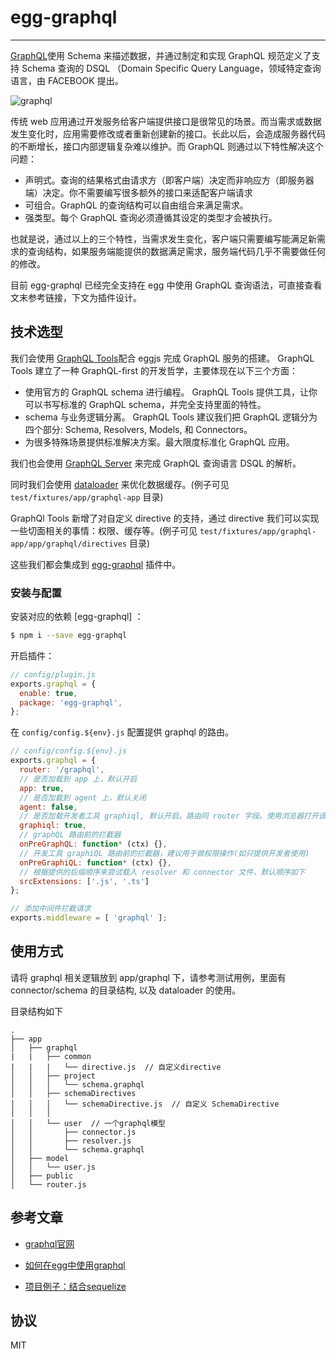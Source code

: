 # egg-graphql
---

[GraphQL](http://facebook.github.io/graphql/)使用 Schema 来描述数据，并通过制定和实现 GraphQL 规范定义了支持 Schema 查询的 DSQL （Domain Specific Query Language，领域特定查询语言，由 FACEBOOK 提出。

![graphql](http://upload-images.jianshu.io/upload_images/551828-8d055caea7562605.png?imageMogr2/auto-orient/strip%7CimageView2/2/w/1240)

传统 web 应用通过开发服务给客户端提供接口是很常见的场景。而当需求或数据发生变化时，应用需要修改或者重新创建新的接口。长此以后，会造成服务器代码的不断增长，接口内部逻辑复杂难以维护。而 GraphQL 则通过以下特性解决这个问题：

- 声明式。查询的结果格式由请求方（即客户端）决定而非响应方（即服务器端）决定。你不需要编写很多额外的接口来适配客户端请求
- 可组合。GraphQL 的查询结构可以自由组合来满足需求。
- 强类型。每个 GraphQL 查询必须遵循其设定的类型才会被执行。

也就是说，通过以上的三个特性，当需求发生变化，客户端只需要编写能满足新需求的查询结构，如果服务端能提供的数据满足需求，服务端代码几乎不需要做任何的修改。

目前 egg-graphql 已经完全支持在 egg 中使用 GraphQL 查询语法，可直接查看文末参考链接，下文为插件设计。

## 技术选型

我们会使用 [GraphQL Tools](http://dev.apollodata.com/tools/graphql-tools/index.html)配合 eggjs 完成 GraphQL 服务的搭建。 GraphQL Tools 建立了一种 GraphQL-first 的开发哲学，主要体现在以下三个方面：

- 使用官方的 GraphQL schema 进行编程。 GraphQL Tools 提供工具，让你可以书写标准的 GraphQL schema，并完全支持里面的特性。
- schema 与业务逻辑分离。 GraphQL Tools 建议我们把 GraphQL 逻辑分为四个部分: Schema, Resolvers, Models, 和 Connectors。
- 为很多特殊场景提供标准解决方案。最大限度标准化 GraphQL 应用。

我们也会使用 [GraphQL Server](http://dev.apollodata.com/tools/graphql-server/index.html) 来完成 GraphQL 查询语言 DSQL 的解析。

同时我们会使用 [dataloader](https://github.com/facebook/dataloader) 来优化数据缓存。(例子可见 `test/fixtures/app/graphql-app` 目录)

GraphQl Tools 新增了对自定义 directive 的支持，通过 directive 我们可以实现一些切面相关的事情：权限、缓存等。(例子可见 `test/fixtures/app/graphql-app/app/graphql/directives` 目录)

这些我们都会集成到 [egg-graphql](https://github.com/eggjs/egg-graphql) 插件中。

### 安装与配置

安装对应的依赖 [egg-graphql] ：

```bash
$ npm i --save egg-graphql
```

开启插件：

```js
// config/plugin.js
exports.graphql = {
  enable: true,
  package: 'egg-graphql',
};
```

在 `config/config.${env}.js` 配置提供 graphql 的路由。

```js
// config/config.${env}.js
exports.graphql = {
  router: '/graphql',
  // 是否加载到 app 上，默认开启
  app: true,
  // 是否加载到 agent 上，默认关闭
  agent: false,
  // 是否加载开发者工具 graphiql, 默认开启。路由同 router 字段。使用浏览器打开该可见。
  graphiql: true,
  // graphQL 路由前的拦截器
  onPreGraphQL: function* (ctx) {},
  // 开发工具 graphiQL 路由前的拦截器，建议用于做权限操作(如只提供开发者使用)
  onPreGraphiQL: function* (ctx) {},
  // 根据提供的后缀顺序来尝试载入 resolver 和 connector 文件，默认顺序如下
  srcExtensions: ['.js', '.ts']
};

// 添加中间件拦截请求
exports.middleware = [ 'graphql' ];
```

## 使用方式

请将 graphql 相关逻辑放到 app/graphql 下，请参考测试用例，里面有 connector/schema 的目录结构, 以及 dataloader 的使用。

目录结构如下

```
.
├── app
│   ├── graphql
|   |   ├── common
|   |   |   └── directive.js  // 自定义directive
│   │   ├── project
│   │   │   └── schema.graphql
│   │   ├── schemaDirectives
│   │   │   └── schemaDirective.js  // 自定义 SchemaDirective
│   │   │ 
│   │   └── user  // 一个graphql模型
│   │       ├── connector.js  
│   │       ├── resolver.js
│   │       └── schema.graphql
│   ├── model
│   │   └── user.js
│   ├── public
│   └── router.js

```

## 参考文章

- [graphql官网](http://facebook.github.io/graphql)

- [如何在egg中使用graphql](https://zhuanlan.zhihu.com/p/30604868)

- [项目例子：结合sequelize](https://github.com/freebyron/egg-graphql-boilerplate)

## 协议

MIT
